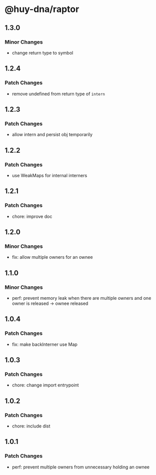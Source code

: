 # @huy-dna/raptor

## 1.3.0

### Minor Changes

- change return type to symbol

## 1.2.4

### Patch Changes

- remove undefined from return type of `intern`

## 1.2.3

### Patch Changes

- allow intern and persist obj temporarily

## 1.2.2

### Patch Changes

- use WeakMaps for internal interners

## 1.2.1

### Patch Changes

- chore: improve doc

## 1.2.0

### Minor Changes

- fix: allow multiple owners for an ownee

## 1.1.0

### Minor Changes

- perf: prevent memory leak when there are multiple owners and one owner is released -> ownee released

## 1.0.4

### Patch Changes

- fix: make backInterner use Map

## 1.0.3

### Patch Changes

- chore: change import entrypoint

## 1.0.2

### Patch Changes

- chore: include dist

## 1.0.1

### Patch Changes

- perf: prevent multiple owners from unnecessary holding an ownee
